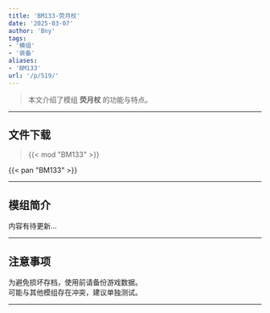 ```yaml
---
title: 'BM133-荧月杖'
date: '2025-03-07'
author: 'Bny'
tags:
- '模组'
- '装备'
aliases:
- 'BM133'
url: '/p/519/'
---
```


> 本文介绍了模组 **荧月杖** 的功能与特点。

---

## 文件下载  

> {{< mod "BM133" >}}  

{{< pan "BM133" >}}  

---

## 模组简介

>  
内容有待更新...  

---

## 注意事项

>  
为避免损坏存档，使用前请备份游戏数据。  
可能与其他模组存在冲突，建议单独测试。  

---

